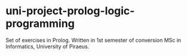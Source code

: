 # uni-project-prolog-logic-programming
Set of exercises in Prolog. Written in 1st semester of conversion MSc in Informatics, University of Piraeus.
